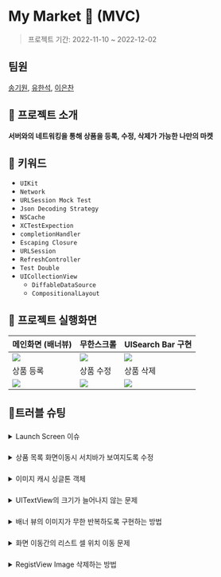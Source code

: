 # My Market 🏪 (MVC)
> 프로젝트 기간: 2022-11-10 ~ 2022-12-02

## 팀원

[송기원](https://github.com/kiwi1023), [유한석](https://github.com/yusw10), [이은찬](https://github.com/apwierk2451)

## 📝 프로젝트 소개

**서버와의 네트워킹을 통해 상품을 등록, 수정, 삭제가 가능한 나만의 마켓**

## 🔑 키워드

- `UIKit`
- `Network`
- `URLSession Mock Test`
- `Json Decoding Strategy`
- `NSCache`
- `XCTestExpection`
- `completionHandler`
- `Escaping Closure`
- `URLSession`
- `RefreshController`
- `Test Double`
- `UICollectionView`
    - `DiffableDataSource`
    - `CompositionalLayout`

## 📱 프로젝트 실행화면
|메인화면 (배너뷰)|무한스크롤|UISearch Bar 구현
|-|-|-|
![](https://i.imgur.com/YNCvTrG.gif)|![](https://i.imgur.com/IetZB5q.gif)|![](https://i.imgur.com/XsmOkXR.gif)
|상품 등록|상품 수정|상품 삭제
![](https://i.imgur.com/lG54iB0.gif)|![](https://i.imgur.com/LYpv4HT.gif)|![](https://i.imgur.com/9CXdCm6.gif)

## 🚀트러블 슈팅

### 
<details>
<summary>Launch Screen 이슈</summary>
    
초기 CollectionView를 설정하면서 화면을 확인해보았는데 다음과 같이 상하단의 영역이 잘려서 나오는걸 확인할 수 있었다.
    
<img src=https://i.imgur.com/xdtPbDP.png width=40%>
    
CollectionView의 각 anchor를 메인 View Controller의 View의 safeAreaLayoutGuide에 맞춰주지 않았다고 생각되어 뷰 계층 창을 보았는데 오히려 뷰 계층상에서는 전혀 문제가 없었다.
    
<img src=https://i.imgur.com/vhbb1HH.png width=40%>

잘렸다기 보다는 아예 window자체가 작게 잡혀있다는 것에 가까운 형태였다. 
    
<img src=https://i.imgur.com/9z4bjck.png width=50%>
    
문제는 예상 하지 못한곳에서 발생하고 있었다. 
프로젝트의 UI를 코드기반으로 변경하면서 기본으로 생성되는 스토리보드 파일들을 모두 제거하는 과정을 거쳤다.

그 과정 중에 LaunchScreen을 생성하는 옵션을 껐는데 이 옵션을 꺼버리니 위와 같이 window 자체가 작게 잡혔다.

이 옵션을 다시 킴으로써 문제를 해결할 수 있었지만, 정확히 어떤 원리로 이와같이 동작되었는지 관련 글이 부족해서 알 수 없었다...(런치 스크린을 설정하는 방법의 글이 주류였다)
    
다만 예상해보자면, SceneDelegate에서 윈도우를 인스턴스화 하는 과정에서 기존에는 런치스크린이 화면 전체 크기에 맞게 최상위 Frame을 잡고 이를 기반으로 window크기가 잡혀왔지만, 우리의 코드에서는 이 과정이 생략되어서 컨텐츠 최소 크기대로 윈도우가 설정된것으로 추측했다. 아마도 SceneDelegate에서 Scene을 생성시에 윈도우 크기를 스크린 크기로 지정해준다면 윈도우 크기가 의도한 대로 나오지 않을까 싶다.


</details>

###
<details>
<summary> 상품 목록 화면이동시 서치바가 보여지도록 수정 </summary>
    
상품 목록 화면으로 진입시 다음과 같이 서치바가 보여지도록 설정하고자 했다.
    
<img src=https://i.imgur.com/S5HlxtC.png width=50%>
    
이를 NavigationItem의 `hidesSearchBarWhenScrolling` 속성을 통해 지정하고자 했는데 뷰 진입시 서치바가 보이게 하기 위해 이 속성을 false로 하면 스크롤시 자연스럽게 사라지지 않았다.
    
따라서 뷰 최초 진입하여 ViewWillAppear시에 이를 해제하여 서치바가 나오게 하고 스크롤링이 시작될 때 true로 바꿔 서치바가 자연스럽게 네비게이션 아이템에 적용되어 스크롤하면 사라지도록 하였다. 


</details>

###
<details>
    <summary>이미지 캐시 싱글톤 객체 </summary>
    상품 리스트 뷰에서 이미지를 로드하기 위해 DataTask 작업을 UIImageView의 extension으로 확장하여 사용하고 있었다. 
    
```swift
extension UIImageView {
    func setImageUrl(_ url: String) {
        DispatchQueue.global(qos: .background).async {
            guard let url = URL(string: url) else { return }
            URLSession.shared.dataTask(with: url) { (data, result, error) in
                guard error == nil else {
                    DispatchQueue.main.async { [weak self] in
                        self?.image = UIImage()
                    }
                    return
                }
                DispatchQueue.main.async { [weak self] in
                    if let data = data, let image = UIImage(data: data) {
                        self?.image = image
                    }
                }
            }.resume()
        }
    }
```
    
다만 작업중 다음과 같은 문제를 생각했다.
    1. 데이터를 load하기 위해 dataTask코드를 현재 확장하고있는데 모든 UIImageView가 데이터를 로드하는게 아니다.

따라서 기존의 모든 UIImageView를 대상으로 확장하는 방식에서 UIImageView를 상속받는 새로운 데이터 타입을 만들었다.

    
```swift
final class DownloadableUIImageView: UIImageView {
    var dataTask: URLSessionDataTask?
    
    func setImageUrl(_ url: String) {
        guard let url = URL(string: url) else { return }
        
        self.image = UIImage()
        self.dataTask = URLSession.shared.dataTask(with: url) { (data, result, error) in
            guard error == nil else {
                DispatchQueue.main.async { [weak self] in
                    self?.image = UIImage()
                }
                return
            }
            DispatchQueue.main.async { [weak self] in
                if let data = data, let image = UIImage(data: data) {
                    self?.image = image
                }
            }
        }
        self.dataTask?.resume()
    }
    
    func cancelImageDownload() {
        dataTask?.cancel()
        dataTask = nil
    }
}
```
    
그러나 이 부분에서도 좀 더 근본적인 고민을 하게 되었다. "과연 UIImageView가 네트워크 통신 코드를 소유하는게 맞을까? UIImageView는 말 그대로 UI에 쓰이는 이미지 뷰 관련 코드만 소지해야하지 않을까?" 

결국 캐싱 작업을 추가하면서 UIImageView에서 네트워크 통신 코드를 분리하는 작업을 한번 더 수행했다.
    
```swift
final class ImageCache {
    static let shared = ImageCache()
    private init() {}
    
    private let cachedImages = NSCache<NSURL, UIImage>()
    private var waitingRespoinseClosure = [NSURL: [(UIImage) -> Void]]()
    private var dataTasks = [NSURL: URLSessionDataTask]()
    
    private func image(url: NSURL) -> UIImage? {
        return cachedImages.object(forKey: url)
    }
    
    func load(url: NSURL, completion: @escaping (UIImage?) -> Void) {
        if let cachedImage = image(url: url) {
            DispatchQueue.main.async {
                completion(cachedImage)
            }
            return
        }
        
        if waitingRespoinseClosure[url] != nil {
            return
        } else {
            waitingRespoinseClosure[url] = [completion]
        }
        
        let urlSession = URLSession(configuration: .ephemeral)
        let task = urlSession.dataTask(with: url as URL) { data, response, error in
            guard let responseData = data,
                  let image = UIImage(data: responseData),
                  let blocks = self.waitingRespoinseClosure[url], error == nil else {
                DispatchQueue.main.async {
                    completion(nil)
                }
                return
            }
            
            self.cachedImages.setObject(image, forKey: url, cost: responseData.count)
            for block in blocks {
                DispatchQueue.main.async {
                    block(image)
                }
            }
            return
        }
        dataTasks[url] = task
        dataTasks[url]?.resume()
    }
    
    func cancel(url: NSURL) {
        dataTasks[url]?.cancel()
        dataTasks[url] = nil
        dataTasks.removeValue(forKey: url)
        waitingRespoinseClosure[url] = []
        waitingRespoinseClosure.removeValue(forKey: url)
    }
}

```
    
캐시에 존재하는 이미지라면 네트워크 요청을 취소하도록 하고, 동일한 URL의 이미지라도 현재 네트워크 요청 중인지, 완료하여 캐시에 존재하는지 등 각각의 경우마다 중복 작업을 피하도록 설계해보았다. 각 URL 에 따라 데이터 태스크, 완료시 클로저, 캐시를 두었다.
    
</details>


### 
<details>
    
<summary>UITextView의 크기가 늘어나지 않는 문제</summary>
    
<img src="https://i.imgur.com/KXhDRWW.png" width="250" height="500"/>
    
UITextView가 속한 StackView의 bottomAnchor를 ScrollView의 bottomAnchor와 constraint를 같게 맞추어 주었음에도 늘어나지 않는 문제가 발생했다.
    
<img src="https://i.imgur.com/m9ZM32G.png" width="250" height="500"/>
    
위 view Hierarchy에서 보듯 StackView의 크기 자체가 늘어나지 않는 것을 확인했다. 세로로 스크롤이 되어야하는 특성을 주어야하기 때문에 StackView의 topAnchor, bottonAnchor를 contentLayoutGuide에 constraint한 것이 문제가 되었다고 판단했다.
따라서, StackView의 heightAnchor를 지정해주어 해결했다.
    
</details>

### 
<details>
    
<summary> 배너 뷰의 이미지가 무한 반복하도록 구현하는 방법
    
</summary>

이미지의 마지막 인덱스에서 다시 처음 인덱스로 넘어가는 로직에 대해서 고민하였다.  

![](https://i.imgur.com/4DsUbs4.png)
    
해결 방법으로는 첫번째 이미지 및 마지막 이미지에 이미지 뷰를 추가한다음 해당 이미지 뷰에 다음에 올 이미지를 추가해주고 그 이미지가 화면에 나올때 scrollView의 contentOffset을 해당 이미지의 원래 위치로 이동시킨다. 그렇게 되면 사용자입장에서는 이질감을 느끼지 않고 무한 스크롤이 된다는 착각을 하게 된다.  
    
</details>
    
### 
<details>
    
<summary> 
   화면 이동간의 리스트 셀 위치 이동 문제
</summary>
    
리스트 뷰의 특정위치에서 특정 셀에 대한 수정이나, 삭제가 이루어질때 해당 작업이후 다시 셀로 돌아 올때 위치가 변경되는 문제가 있었다.
    
![](https://i.imgur.com/JsVv7AR.png)
    
![](https://i.imgur.com/XTxLFME.png)

화면이동간에 해당 셀의 indexPath 값을 할당 받은다음 할당 받은 indexPath 위치로 스크롤해주었다.
    
</details>
    
### 
<details>
    
<summary> 
   RegistView Image 삭제하는 방법
</summary>
    
CollectionView로 이미지 추가만 구현한 상태에서 "X"버튼을 만들어 삭제를 구현해야됐다.
각 Cell에 구현된 "X"버튼에 액션을 넣는 방법에서 문제가 발생했다.
삭제 버튼을 누른 index를 구할 수 없었다.
왜냐하면 DiffableDataSource를 사용하고 있었기 때문이다. DiffableDataSource는 indexPath가 아닌 지정된 타입으로 알기 때문에 index를 이용하는 것은 DiffableDataSource의 특징을 이용하지 못한다고 생각했다.
그래서 각 Cell을 지정할 때 클로저를 이용하여 Action을 넣어주기로 했다.

```swift
let cell = UICollectionView.CellRegistration<ProductRegistCollectionViewCell, UIImage> { cell, indexPath, item in
    cell.removeImage = {
        self.deleteDataSource(image: item)
    }
    cell.configureImage(data: item)
}
```
    위 코드와 같이 각 cell에 item을 지정할 때 그 item을 dataSource에서 지우는 action을 클로저로 이용하여 넘겨주게 된다.
```swift
@objc private func didTapRemoveButton() {
    removeImage?()
}
```
위 코드와 같이 각 Cell에 지정된 "X"버튼 action에 클로저를 추가해주어 Delete기능을 구현했다.
</details>
    
